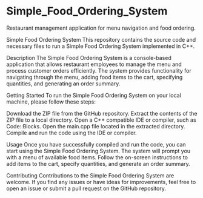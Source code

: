 # Simple_Food_Ordering_System

Restaurant management application for menu navigation and food ordering.

Simple Food Ordering System This repository contains the source code and necessary files to run a Simple Food Ordering System implemented in C++.

Description The Simple Food Ordering System is a console-based application that allows restaurant employees to manage the menu and process customer orders efficiently. The system provides functionality for navigating through the menu, adding food items to the cart, specifying quantities, and generating an order summary.

Getting Started To run the Simple Food Ordering System on your local machine, please follow these steps:

Download the ZIP file from the GitHub repository. Extract the contents of the ZIP file to a local directory. Open a C++ compatible IDE or compiler, such as Code::Blocks. Open the main.cpp file located in the extracted directory. Compile and run the code using the IDE or compiler.

Usage Once you have successfully compiled and run the code, you can start using the Simple Food Ordering System. The system will prompt you with a menu of available food items. Follow the on-screen instructions to add items to the cart, specify quantities, and generate an order summary.

Contributing Contributions to the Simple Food Ordering System are welcome. If you find any issues or have ideas for improvements, feel free to open an issue or submit a pull request on the GitHub repository.
